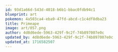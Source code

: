 ```yaml
---
id: 93d1a66d-543d-4018-b6b1-bbac0fdb94c1
blueprint: art
pokemon: 4a503ca4-eba9-47fd-abcd-c1c4df8dba23
title: Primeape
image: art/057.png
author: 4d8d6ede-5963-429f-9c2f-74b897007e0c
updated_by: 4d8d6ede-5963-429f-9c2f-74b897007e0c
updated_at: 1716582507
---
```

